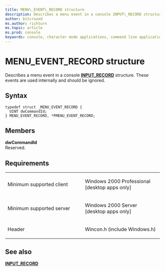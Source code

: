 ```yaml
---
title: MENU\_EVENT\_RECORD structure
description: Describes a menu event in a console INPUT\_RECORD structure. These events are used internally and should be ignored.
author: bitcrazed
ms.author: richturn
ms.topic: article
ms.prod: console
keywords: console, character mode applications, command line applications, terminal applications, console api
---
```


# MENU\_EVENT\_RECORD structure


Describes a menu event in a console [**INPUT\_RECORD**](input-record-str.md) structure. These events are used internally and should be ignored.

Syntax
------

```ManagedCPlusPlus
typedef struct _MENU_EVENT_RECORD {
  UINT dwCommandId;
} MENU_EVENT_RECORD, *PMENU_EVENT_RECORD;
```

Members
-------

**dwCommandId**  
Reserved.

Requirements
------------

<table>
<colgroup>
<col width="50%" />
<col width="50%" />
</colgroup>
<tbody>
<tr class="odd">
<td><p>Minimum supported client</p></td>
<td><p>Windows 2000 Professional [desktop apps only]</p></td>
</tr>
<tr class="even">
<td><p>Minimum supported server</p></td>
<td><p>Windows 2000 Server [desktop apps only]</p></td>
</tr>
<tr class="odd">
<td><p>Header</p></td>
<td>Wincon.h (include Windows.h)</td>
</tr>
</tbody>
</table>

## <span id="see_also"></span>See also


[**INPUT\_RECORD**](input-record-str.md)

 

 




